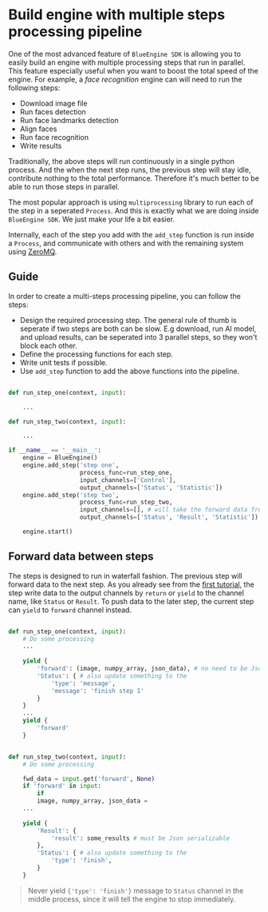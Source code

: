 # Build engine with multiple steps processing pipeline

One of the most advanced feature of `BlueEngine SDK` is allowing you to easily build an engine with multiple processing steps that run in parallel. This feature especially useful when you want to boost the total speed of the engine. For example, a *face recognition* engine can will need to run the following steps:

- Download image file
- Run faces detection
- Run face landmarks detection
- Align faces
- Run face recognition
- Write results

Traditionally, the above steps will run continuously in a single python process. And the when the next step runs, the previous step will stay idle, contribute nothing to the total performance. Therefore it's much better to be able to run those steps in parallel.

The most popular approach is using `multiprocessing` library to run each of the step in a seperated `Process`. And this is exactly what we are doing inside `BlueEngine SDK`. We just make your life a bit easier.

Internally, each of the step you add with the `add_step` function is run inside a `Process`, and communicate with others and with the remaining system using [ZeroMQ](https://zeromq.org/).

## Guide

In order to create a multi-steps processing pipeline, you can follow the steps:

- Design the required processing step. The general rule of thumb is seperate if two steps are both can be slow. E.g download, run AI model, and upload results, can be seperated into 3 parallel steps, so they won't block each other.
- Define the processing functions for each step.
- Write unit tests if possible.
- Use `add_step` function to add the above functions into the pipeline.

```python

def run_step_one(context, input):

    ...

def run_step_two(context, input):

    ...

if __name__ == '__main__':
    engine = BlueEngine()
    engine.add_step('step one',
                    process_func=run_step_one,
                    input_channels=['Control'],
                    output_channels=['Status', 'Statistic'])
    engine.add_step('step two',
                    process_func=run_step_two,
                    input_channels=[], # will take the forward data from previous step
                    output_channels=['Status', 'Result', 'Statistic'])

    engine.start()
```

## Forward data between steps

The steps is designed to run in waterfall fashion. The previous step will forward data to the next step. As you already see from the [first tutorial](get_started.md), the step write data to the output channels by `return` or `yield` to the channel name, like `Status` or `Result`. To push data to the later step, the current step can `yield` to `forward` channel instead.

```python

def run_step_one(context, input):
    # Do some processing
    ...
    
    yield {
        'forward': (image, numpy_array, json_data), # no need to be Json serializable
        'Status': { # also update something to the
            'type': 'message',
            'message': 'finish step 1'
        }
    }
    ...
    yield {
        'forward'
    }


def run_step_two(context, input):
    # Do some processing

    fwd_data = input.get('forward', None)
    if 'forward' in input:
        if 
        image, numpy_array, json_data = 
    ...
    
    yield {
        'Result': {
            'result': some_results # must be Json serializable
        }, 
        'Status': { # also update something to the
            'type': 'finish',
        }
    }

```

> Never yield `{'type': 'finish'}` message to `Status` channel in the middle process, since it will tell the engine to stop immediately. 